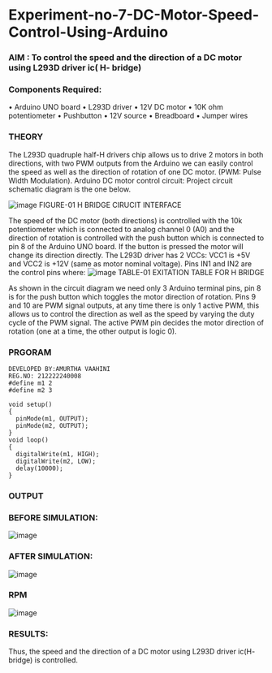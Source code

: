 # Experiment-no-7-DC-Motor-Speed-Control-Using-Arduino
### AIM : To control the speed and the direction of a DC motor using L293D driver ic( H- bridge)

### Components Required:
•	Arduino UNO board
•	L293D driver
•	12V DC motor
•	10K ohm potentiometer
•	Pushbutton
•	12V source
•	Breadboard
•	Jumper wires
### THEORY 
The L293D quadruple half-H drivers chip allows us to drive 2 motors in both directions, with two PWM outputs from the Arduino we can easily control the speed as well as the direction of rotation of one DC motor. (PWM: Pulse Width Modulation).
Arduino DC motor control circuit:
Project circuit schematic diagram is the one below.

![image](https://user-images.githubusercontent.com/36288975/167763051-b230c183-afc5-46f2-ba95-0f95e10dd6c9.png)
FIGURE-01 H BRIDGE CIRUCIT INTERFACE 
 
The speed of the DC motor (both directions) is controlled with the 10k potentiometer which is connected to analog channel 0 (A0) and the direction of rotation is controlled with the push button which is connected to pin 8 of the Arduino UNO board. If the button is pressed the motor will change its direction directly.
The L293D driver has 2 VCCs: VCC1 is +5V and VCC2 is +12V (same as motor nominal voltage). Pins IN1 and IN2 are the control pins where:
![image](https://user-images.githubusercontent.com/36288975/167763120-1421c2c5-8381-49eb-b376-03f6e1113b7a.png)
TABLE-01 EXITATION TABLE FOR H BRIDGE 

As shown in the circuit diagram we need only 3 Arduino terminal pins, pin 8 is for the push button which toggles the motor direction of rotation. Pins 9 and 10 are PWM signal outputs, at any time there is only 1 active PWM, this allows us to control the direction as well as the speed by varying the duty cycle of the PWM signal. The active PWM pin decides the motor direction of rotation (one at a time, the other output is logic 0).

### PRGORAM 
```
DEVELOPED BY:AMURTHA VAAHINI
REG.NO: 212222240008
#define m1 2
#define m2 3

void setup()
{
  pinMode(m1, OUTPUT);
  pinMode(m2, OUTPUT);
}
void loop()
{
  digitalWrite(m1, HIGH);
  digitalWrite(m2, LOW);
  delay(10000);
}
``` 

### OUTPUT
### BEFORE SIMULATION:
![image](https://github.com/amurthavaahininagarajan/Experiment-no-7-DC-Motor-Speed-Control-Using-Arduino/assets/118679102/9c160b77-d84e-4128-ac59-da6e85c3a6a6)
### AFTER SIMULATION:
![image](https://github.com/amurthavaahininagarajan/Experiment-no-7-DC-Motor-Speed-Control-Using-Arduino/assets/118679102/ab1b854c-17ec-4b74-af15-a6960386320d)
### RPM
![image](https://github.com/amurthavaahininagarajan/Experiment-no-7-DC-Motor-Speed-Control-Using-Arduino/assets/118679102/3d2647c4-9567-42ee-b7d1-86a6990b0174)


### RESULTS:
Thus, the speed and the direction of a DC motor using L293D driver ic(H- bridge) is controlled.

